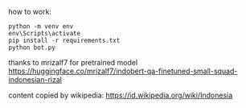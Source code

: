 
how to work:
```
python -m venv env
env\Scripts\activate
pip install -r requirements.txt
python bot.py
```

thanks to mrizalf7 for pretrained model
https://huggingface.co/mrizalf7/indobert-qa-finetuned-small-squad-indonesian-rizal

content copied by wikipedia: https://id.wikipedia.org/wiki/Indonesia